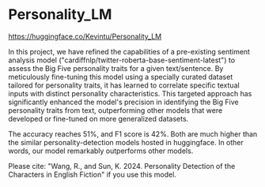 # Personality_LM

https://huggingface.co/Kevintu/Personality_LM


In this project, we have refined the capabilities of a pre-existing sentiment analysis model ("cardiffnlp/twitter-roberta-base-sentiment-latest") to assess the Big Five personality traits for a given text/sentence. By meticulously fine-tuning this model using a specially curated dataset tailored for personality traits, it has learned to correlate specific textual inputs with distinct personality characteristics. This targeted approach has significantly enhanced the model's precision in identifying the Big Five personality traits from text, outperforming other models that were developed or fine-tuned on more generalized datasets.

The accuracy reaches 51%, and F1 score is 42%. Both are much higher than the similar personality-detection models hosted in huggingface. In other words, our model remarkably outperforms other models.

Please cite: "Wang, R., and Sun, K. 2024. Personality Detection of the Characters in English Fiction" if you use this model.

